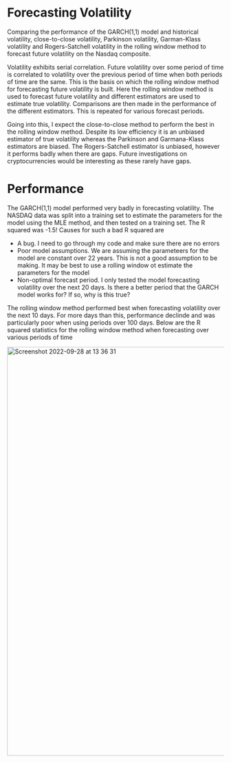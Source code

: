 # Forecasting Volatility 
Comparing the performance of the GARCH(1,1) model and historical volatility, close-to-close volatility, Parkinson volatility, Garman-Klass volatility and Rogers-Satchell volatility in the rolling window method to forecast future volatility on the Nasdaq composite.

Volatility exhibits serial correlation. Future volatility over some period of time is correlated to volatility over the previous period of time when both periods of time are the same. This is the basis on which the rolling window method for forecasting future volatility is built. Here the rolling window method is used to forecast future volatility and different estimators are used to estimate true volatility. Comparisons are then made in the performance of the different estimators. This is repeated for various forecast periods.

Going into this, I expect the close-to-close method to perform the best in the rolling window method. Despite its low efficiency it is an unbiased estimator of true volatility whereas the Parkinson and Garmana-Klass estimators are biased. The Rogers-Satchell estimator is unbiased, however it performs badly when there are gaps. Future investigations on cryptocurrencies would be interesting as these rarely have gaps.

# Performance
The GARCH(1,1) model performed very badly in forecasting volatility. The NASDAQ data was split into a training set to estimate the parameters for the model using the MLE method, and then tested on a training set. The R squared was -1.5! Causes for such a bad R squared are
- A bug. I need to go through my code and make sure there are no errors
- Poor model assumptions. We are assuming the parameteers for the model are constant over 22 years. This is not a good assumption to be making. It may be best to use a rolling window ot estimate the parameters for the model
- Non-optimal forecast period. I only tested the model forecasting volatility over the next 20 days. Is there a better period that the GARCH model works for? If so, why is this true?

The rolling window method performed best when forecasting volatility over the next 10 days. For more days than this, performance declinde and was particularly poor when using periods over 100 days. Below are the R squared statistics for the rolling window method when forecasting over various periods of time

<img width="949" alt="Screenshot 2022-09-28 at 13 36 31" src="https://user-images.githubusercontent.com/108612856/192780165-63a291d9-a99b-4004-b8ec-f09f7d517782.png">

